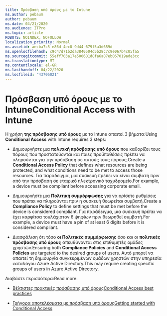 ```yaml
---
title: Πρόσβαση υπό όρους με το Intune
ms.author: pebaum
author: pebaum
ms.date: 04/21/2020
ms.audience: ITPro
ms.topic: article
ROBOTS: NOINDEX, NOFOLLOW
localization_priority: Normal
ms.assetid: aecba7c5-e86d-4ec8-9d44-679f5a3d659d
ms.openlocfilehash: c9c47d71b2da3840504d5b28c7c9e067b4c05fa5
ms.sourcegitcommit: 55eff703a17e500681d8fa6a87eb067019ade3cc
ms.translationtype: MT
ms.contentlocale: el-GR
ms.lasthandoff: 04/22/2020
ms.locfileid: "43706021"
---
```

# <a name="conditional-access-with-intune"></a><span data-ttu-id="7fd85-102">Πρόσβαση υπό όρους με το Intune</span><span class="sxs-lookup"><span data-stu-id="7fd85-102">Conditional Access with Intune</span></span>

<span data-ttu-id="7fd85-103">Η χρήση **της πρόσβασης υπό όρους** με το Intune απαιτεί 3 βήματα:</span><span class="sxs-lookup"><span data-stu-id="7fd85-103">Using **Conditional Access** with Intune requires 3 steps:</span></span> 
  
- <span data-ttu-id="7fd85-104">Δημιουργήστε μια **πολιτική πρόσβασης υπό όρους** που καθορίζει τους πόρους που προστατεύονται και ποιες προϋποθέσεις πρέπει να πληρούνται για την πρόσβαση σε αυτούς τους πόρους.</span><span class="sxs-lookup"><span data-stu-id="7fd85-104">Create a **Conditional Access Policy** that defines what resources are being protected, and what conditions need to be met to access those resources.</span></span> <span data-ttu-id="7fd85-105">Για παράδειγμα, μια συσκευή πρέπει να είναι συμβατή πριν από την πρόσβαση σε εταιρικό ηλεκτρονικό ταχυδρομείο.</span><span class="sxs-lookup"><span data-stu-id="7fd85-105">For example, a device must be compliant before accessing corporate email.</span></span> 
    
- <span data-ttu-id="7fd85-106">Δημιουργήστε μια **Πολιτική συμμόρφωσης** για να ορίσετε ρυθμίσεις που πρέπει να πληρούνται πριν η συσκευή θεωρείται συμβατή.</span><span class="sxs-lookup"><span data-stu-id="7fd85-106">Create a **Compliance Policy** to define settings that must be met before the device is considered compliant.</span></span> <span data-ttu-id="7fd85-107">Για παράδειγμα, μια συσκευή πρέπει να έχει καρφίτσα τουλάχιστον 6 ψηφίων πριν θεωρηθεί συμβατή.</span><span class="sxs-lookup"><span data-stu-id="7fd85-107">For example, a device must have a pin of at least 6 digits before it is considered compliant.</span></span> 
    
- <span data-ttu-id="7fd85-108">Διασφάλιση ότι τόσο **οι Πολιτικές συμμόρφωσης** όσο και οι **πολιτικές πρόσβασης υπό όρους** απευθύνονται στις επιθυμητές ομάδες χρηστών.</span><span class="sxs-lookup"><span data-stu-id="7fd85-108">Ensuring both **Compliance Policies** and **Conditional Access Policies** are targeted to the desired groups of users.</span></span> <span data-ttu-id="7fd85-109">Αυτό μπορεί να απαιτεί τη δημιουργία συγκεκριμένων ομάδων χρηστών στην υπηρεσία καταλόγου Azure Active Directory.</span><span class="sxs-lookup"><span data-stu-id="7fd85-109">This may require creating specific groups of users in Azure Active Directory.</span></span> 
    
<span data-ttu-id="7fd85-110">Διαβάστε περισσότερα:</span><span class="sxs-lookup"><span data-stu-id="7fd85-110">Read more:</span></span>
  
- [<span data-ttu-id="7fd85-111">Βέλτιστες πρακτικές πρόσβασης υπό όρους</span><span class="sxs-lookup"><span data-stu-id="7fd85-111">Conditional Access best practices</span></span>](https://docs.microsoft.com/azure/active-directory/conditional-access/best-practices)
    
- [<span data-ttu-id="7fd85-112">Γρήγορα αποτελέσματα με πρόσβαση υπό όρους</span><span class="sxs-lookup"><span data-stu-id="7fd85-112">Getting started with Conditional Access </span></span>](https://docs.microsoft.com/azure/active-directory/active-directory-conditional-access-azure-portal-get-started)
    

